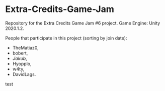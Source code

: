 # Extra-Credits-Game-Jam
Repository for the Extra Credits Game Jam #6 project.
Game Engine: Unity 2020.1.2.

People that participate in this project (sorting by join date):
- TheMatiaz0,
- bobert,
- $Jakub$,
- Hyopplo,
- w4ty,
- DavidLags.



test
